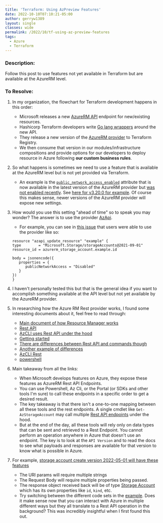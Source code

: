 ```yaml
---
title: 'Terraform: Using AzPreview Features'
date: 2022-10-10T07:10:21-05:00
author: gerryw1389
layout: single
classes: wide
permalink: /2022/10/tf-using-az-preview-features
tags:
  - Azure
  - Terraform
---
```

<!--more-->

### Description:

Follow this post to use features not yet available in Terraform but are available at the AzureRM level.

### To Resolve:

1. In my organization, the flowchart for Terraform development happens in this order:

   - Microsoft releases a new [AzureRM API](https://learn.microsoft.com/en-us/azure/azure-resource-manager/management/overview) endpoint for new/existing resources.
   - Hashicorp Terraform developers write [Go lang wrappers](https://github.com/hashicorp/terraform) around the new API.
   - They release a new version of the [AzureRM provider](https://registry.terraform.io/providers/hashicorp/azurerm/latest) to Terraform Registry.
   - We then consume that version in our modules/infrastructure compositions and provide options for our developers to deploy resource in Azure following **our custom business rules**.

1. So what happens is sometimes we need to use a feature that is available at the AzureRM level but is not yet provided via Terraform.

   - An example is the [`public_network_access_enabled`](https://registry.terraform.io/providers/hashicorp/azurerm/latest/docs/resources/storage_account#public_network_access_enabled) attribute that is now available in the latest version of the AzureRM provider but [was not enabled recently](https://automationadmin.com/2022/09/disable-public-access-to-pep). See [here for v3.20.0 for example](https://registry.terraform.io/providers/hashicorp/azurerm/3.20.0/docs/resources/storage_account). Of course this makes sense, newer versions of the AzureRM provider will expose new settings.

1. How would you use this setting "ahead of time" so to speak you may wonder? The answer is to use the provider [AzApi](https://registry.terraform.io/providers/Azure/azapi/latest/docs).

   - For example, you can see in [this issue](https://github.com/hashicorp/terraform-provider-azurerm/issues/16335) that users were able to use the provider like so:

   ```
   resource "azapi_update_resource" "example" {
   type        = "Microsoft.Storage/storageAccounts@2021-09-01"
   resource_id = azurerm_storage_account.example.id

   body = jsonencode({
      properties = {
         publicNetworkAccess = "Disabled"
      }
   })
   }
   ```

1. I haven't personally tested this but that is the general idea if you want to accomplish something available at the API level but not yet available by the AzureRM provider.

1. In researching how the Azure RM Rest provider works, I found some interesting documents about it, feel free to read through:

   - [Main document of how Resource Manager works](https://learn.microsoft.com/en-us/azure/azure-resource-manager/management/overview)
   - [Rest API](https://learn.microsoft.com/en-us/azure/governance/resource-graph/first-query-rest-api)
   - [AzCLI uses Rest API under the hood](https://stackoverflow.com/questions/49291889/does-the-azure-cli-use-the-azure-rest-api)
   - [Getting started](https://learn.microsoft.com/en-us/rest/api/azure/)
   - [There are differences between Rest API and commands though](https://github.com/Azure/azure-cli/issues/7944)
   - [Another example of differences](https://learn.microsoft.com/en-us/answers/questions/730116/is-it-right-that-az-cli-command39s-result-is-diffe.html)
   - [AzCLI Rest](https://learn.microsoft.com/en-us/cli/azure/use-cli-effectively?tabs=bash%2Cbash2#rest-api-commands-az-rest)
   - [powershell](https://devblogs.microsoft.com/scripting/using-the-windows-azure-rest-apis-with-powershell/)

1. Main takeaway from all the links:

   - When Microsoft develops features on Azure, they expose these features as AzureRM Rest API Endpoints.
   - You can use Powershell, Az Cli, or the Portal (or SDKs and other tools I'm sure) to call these endpoints in a specific order to get a desired result.
   - The key takeaway is that there isn't a one-to-one mapping between all these tools and the rest endpoints. A single cmdlet like `Get-AzStorageAccount` may call multiple [Rest API endpoints](https://learn.microsoft.com/en-us/rest/api/storagerp/storage-accounts) under the hood.
   - But at the end of the day, all these tools will rely only on data types that can be sent and retrieved to a Rest Endpoint. You cannot perform an operation anywhere in Azure that doesn't use an endpoint. The key is to look at the `API Version` and to read the docs to see what payloads and responses are available for that version to know what is possible in Azure.

1. For example, [storage account create version 2022-05-01 will have these features](https://learn.microsoft.com/en-us/rest/api/storagerp/storage-accounts/create?tabs=HTTP)
   - The URI params will require multiple strings
   - The Request Body will require multiple properties being passed.
   - The response object received back will be of type [Storage Account](https://learn.microsoft.com/en-us/rest/api/storagerp/storage-accounts/create?tabs=HTTP#storageaccount) which has its own properties like `id`, `kind`, etc.
   - Try switching between the different code sets in the [example](https://learn.microsoft.com/en-us/rest/api/storagerp/storage-accounts/create?tabs=HTTP#storageaccountcreate). Does it make sense now that you can interact with Azure in multiple different ways but they all translate to a Rest API operation in the background? This was incredibly insightful when I first found this out.
